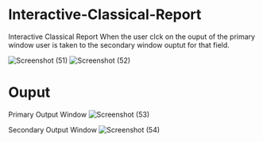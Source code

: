 # Interactive-Classical-Report
Interactive Classical Report
When the user clck on the ouput of the primary window user is taken to the secondary window ouptut for that field.


![Screenshot (51)](https://github.com/user-attachments/assets/7c65bd78-d7f1-4bd1-9eaf-e0905f8ade1a)
![Screenshot (52)](https://github.com/user-attachments/assets/ebaf7e68-15a5-420a-b9ba-f067f8c1b136)



# Ouput

Primary Output Window
![Screenshot (53)](https://github.com/user-attachments/assets/c80f09a0-e533-4e93-8389-ece4db00ca4f)

Secondary Output Window
![Screenshot (54)](https://github.com/user-attachments/assets/b7100ab0-2196-4d28-b3d7-51ede7101b34)
